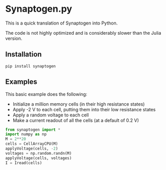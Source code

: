 # Synaptogen.py

This is a quick translation of Synaptogen into Python.

The code is not highly optimized and is considerably slower than the Julia version.

## Installation

```
pip install synaptogen
```

## Examples

This basic example does the following:
- Initialize a million memory cells (in their high resistance states)
- Apply -2 V to each cell, putting them into their low resistance states
- Apply a random voltage to each cell
- Make a current readout of all the cells (at a default of 0.2 V)

```python
from synaptogen import *
import numpy as np
M = 2**20
cells = CellArrayCPU(M)
applyVoltage(cells, -2)
voltages = np.random.randn(M)
applyVoltage(cells, voltages)
I = Iread(cells)
```
